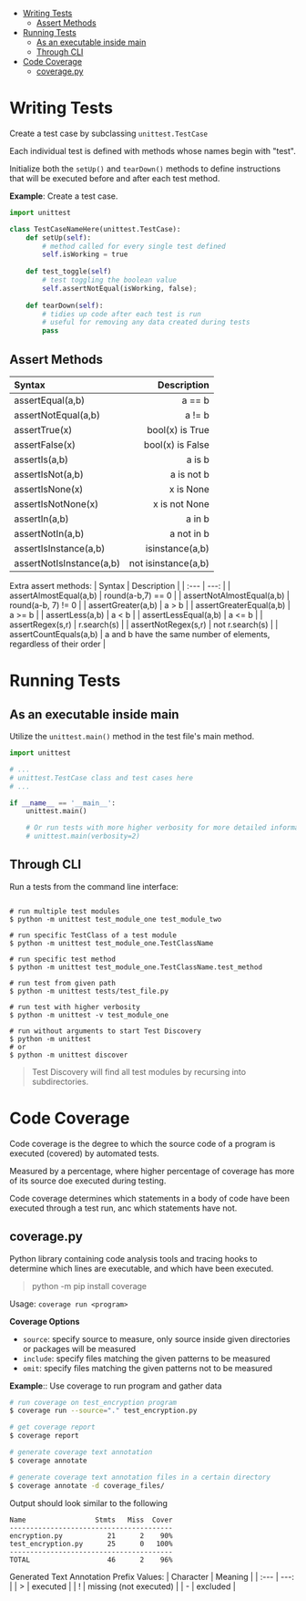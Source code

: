 
- [Writing Tests](#writing-tests)
  - [Assert Methods](#assert-methods)
- [Running Tests](#running-tests)
  - [As an executable inside main](#as-an-executable-inside-main)
  - [Through CLI](#through-cli)
- [Code Coverage](#code-coverage)
  - [coverage.py](#coveragepy)


# Writing Tests
Create a test case by subclassing `unittest.TestCase`

Each individual test is defined with methods whose names begin with "test".

Initialize both the `setUp()` and `tearDown()` methods to define instructions that will be executed before and after each test method.

**Example**: Create a test case.

```python
import unittest

class TestCaseNameHere(unittest.TestCase):
    def setUp(self):
        # method called for every single test defined
        self.isWorking = true
    
    def test_toggle(self)
        # test toggling the boolean value
        self.assertNotEqual(isWorking, false);
    
    def tearDown(self):
        # tidies up code after each test is run
        # useful for removing any data created during tests
        pass

```

## Assert Methods
| Syntax                   | Description         |
| :---                     | ---:                |
| assertEqual(a,b)         | a == b              |
| assertNotEqual(a,b)      | a != b              |
| assertTrue(x)            | bool(x) is True     |
| assertFalse(x)           | bool(x) is False    |
| assertIs(a,b)            | a is b              |
| assertIsNot(a,b)         | a is not b          |
| assertIsNone(x)          | x is None           |
| assertIsNotNone(x)       | x is not None       |
| assertIn(a,b)            | a in b              |
| assertNotIn(a,b)         | a not in b          |
| assertIsInstance(a,b)    | isinstance(a,b)     |
| assertNotIsInstance(a,b) | not isinstance(a,b) |

Extra assert methods:
| Syntax                    | Description         |
| :---                      | ---:                |
| assertAlmostEqual(a,b)    | round(a-b,7) == 0   |
| assertNotAlmostEqual(a,b) | round(a-b, 7) != 0  |
| assertGreater(a,b)        | a > b               |
| assertGreaterEqual(a,b)   | a >= b              |
| assertLess(a,b)           | a < b               |
| assertLessEqual(a,b)      | a <= b              |
| assertRegex(s,r)          | r.search(s)         |
| assertNotRegex(s,r)       | not r.search(s)     |
| assertCountEquals(a,b)    | a and b have the same number of elements, regardless of their order |

# Running Tests

## As an executable inside main
Utilize the `unittest.main()` method in the test file's main method.
```python
import unittest

# ...
# unittest.TestCase class and test cases here
# ...

if __name__ == '__main__':
    unittest.main()

    # Or run tests with more higher verbosity for more detailed information:
    # unittest.main(verbosity=2)
```

## Through CLI

Run a tests from the command line interface:
```shell

# run multiple test modules
$ python -m unittest test_module_one test_module_two

# run specific TestClass of a test module
$ python -m unittest test_module_one.TestClassName

# run specific test method
$ python -m unittest test_module_one.TestClassName.test_method

# run test from given path
$ python -m unittest tests/test_file.py

# run test with higher verbosity
$ python -m unittest -v test_module_one

# run without arguments to start Test Discovery
$ python -m unittest
# or
$ python -m unittest discover
```

> Test Discovery will find all test modules by recursing into subdirectories.

# Code Coverage
Code coverage is the degree to which the source code of a program is executed (covered) by automated tests.

Measured by a percentage, where higher percentage of coverage has more of its source doe executed during testing. 

Code coverage determines which statements in a body of code have been executed through a test run, anc which statements have not.

## coverage.py
Python library containing code analysis tools and tracing hooks to determine which lines are executable, and which have been executed.

> python -m pip install coverage

Usage: `coverage run <program>`

**Coverage Options**
- `source`: specify source to measure, only source inside given directories or packages will be measured
- `include`: specify files matching the given patterns to be measured
- `omit`: specify files matching the given patterns not to be measured

**Example**:: Use coverage to run program and gather data
```bash
# run coverage on test_encryption program
$ coverage run --source="." test_encryption.py

# get coverage report
$ coverage report

# generate coverage text annotation
$ coverage annotate

# generate coverage text annotation files in a certain directory
$ coverage annotate -d coverage_files/

```

Output should look similar to the following
```
Name                 Stmts   Miss  Cover
----------------------------------------
encryption.py           21      2    90%
test_encryption.py      25      0   100%
----------------------------------------
TOTAL                   46      2    96%
```

Generated Text Annotation Prefix Values:
| Character | Meaning                |
| :---      | ---:                   |
| >         | executed               |
| !         | missing (not executed) |
| -         | excluded               |

